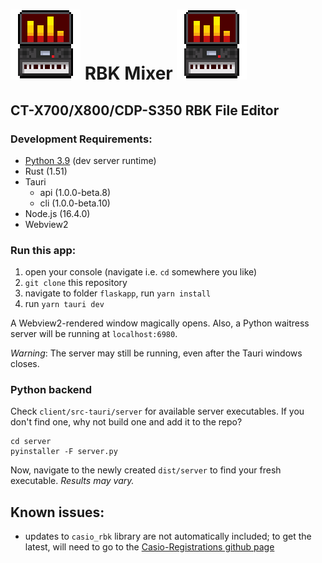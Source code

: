 # ![logo](/client/src-tauri/icons/112X112.png) RBK Mixer ![logo](/client/src-tauri/icons/112X112.png)
## CT-X700/X800/CDP-S350 RBK File Editor

### Development Requirements:
- [Python 3.9](https://www.python.org/downloads/) (dev server runtime)
- Rust (1.51)
- Tauri
    - api (1.0.0-beta.8)
    - cli (1.0.0-beta.10)
- Node.js (16.4.0)
- Webview2

### Run this app:
1. open your console (navigate i.e. `cd` somewhere you like)
3. `git clone` this repository
4. navigate to folder `flaskapp`, run `yarn install`
5. run `yarn tauri dev`

A Webview2-rendered window magically opens. Also, a Python waitress server will be running at `localhost:6980`.

_Warning_: The server may still be running, even after the Tauri windows closes.

### Python backend
Check `client/src-tauri/server` for available server executables. If you don't find one, why not build one and add it to the repo?

```shell
cd server
pyinstaller -F server.py
```

Now, navigate to the newly created `dist/server` to find your fresh executable. _Results may vary._

## Known issues:
- updates to `casio_rbk` library are not automatically included; to get the latest, will need to go to the [Casio-Registrations github page](https://github.com/michgz/casio-registrations)